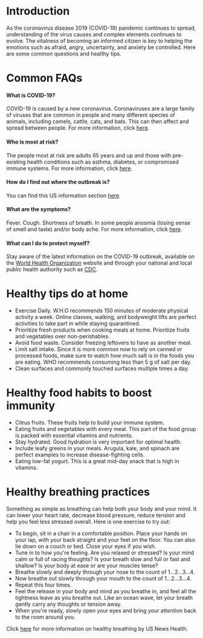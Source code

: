 
Introduction
===
As the coronavirus disease 2019 (COVID-19) pandemic continues to spread,
understanding of the virus causes and complex elements continues to evolve. The
vitalness of becoming an informed citizen is key to helping the emotions such as
afraid, angry, uncertainty, and anxiety be controlled. Here are some common
questions and healthy tips.

Common FAQs
===
#### What is COVID-19?

COVID-19 is caused by a new coronavirus. Coronaviruses are a large family of
viruses that are common in people and many different species of animals,
including camels, cattle, cats, and bats. This can then affect and spread
between people. For more information, click
[here](https://www.cdc.gov/coronavirus/2019-ncov/cases-updates/summary.html#emergence).

#### Who is most at risk?
The people most at risk are adults 65 years and up and those with pre-existing
health conditions such as asthma, diabetes, or compromised immune systems. For
more information, click
[here](https://www.cdc.gov/coronavirus/2019-ncov/need-extra-precautions/people-at-higher-risk.html).

#### How do I find out where the outbreak is?
You can find this US information section [here](https://www.cdc.gov/coronavirus/2019-ncov/cases-in-us.html#reporting-cases ).

#### What are the symptoms?
Fever. Cough. Shortness of breath. In some people anosmia (losing sense of smell
and taste) and/or body ache. For more information, click
[here](https://www.cdc.gov/coronavirus/2019-ncov/about/symptoms.html).

#### What can I do to protect myself?
Stay aware of the latest information on the COVID-19 outbreak, available on the
[World Health Organization](https://www.who.int/emergencies/diseases/novel-coronavirus-2019)
website and through your national and local public health authority such as
[CDC](https://www.cdc.gov/coronavirus/2019-nCoV/index.html).



Healthy tips do at home
===
-  Exercise Daily.  W.H.O recommends 150 minutes of moderate physical activity a
week.  Online classes, walking, and bodyweight lifts are perfect activities to
take part in while staying quarantined.
- Prioritize fresh products when cooking meals at home.  Prioritize fruits and
vegetables over non-perishables.
- Avoid food waste. Consider freezing leftovers to have as another meal.
- Limit salt intake. Since it is more common now to rely on canned or processed
foods, make sure to watch how much salt is in the foods you are eating.  WHO
recommends consuming less than 5 g of salt per day.
- Clean surfaces and commonly touched surfaces multiple times a day.

Healthy food habits to boost immunity
===
- Citrus fruits.  These fruits help to build your immune system.
- Eating fruits and vegetables with every meal. This part of the food group is
packed with essential vitamins and nutrients.
- Stay hydrated.  Good hydration is very important for optimal health.
- Include leafy greens in your meals.  Arugula, kale, and spinach are perfect
examples to increase disease-fighting cells.
- Eating low-fat yogurt. This is a great mid-day snack that is high in vitamins.

Healthy breathing practices
===
Something as simple as breathing can help both your body and your mind. It can
lower your heart rate, decrease blood pressure, reduce tension and help you feel
less stressed overall. Here is one exercise to try out:
- To begin, sit in a chair in a comfortable position. Place your hands on your
lap, with your back straight and your feet on the floor. You can also lie down
on a couch or bed. Close your eyes if you wish.
- Tune in to how you're feeling. Are you relaxed or stressed? Is your mind calm
or full of racing thoughts? Is your breath slow and full or fast and shallow? Is
your body at ease or are your muscles tense?
- Breathe slowly and deeply through your nose to the count of 1...2...3...4.
- Now breathe out slowly through your mouth to the count of 1...2...3...4.
- Repeat this four times.
- Feel the release in your body and mind as you breathe in, and feel all the
tightness leave as you breathe out. Like an ocean wave, let your breath gently
carry any thoughts or tension away.
- When you're ready, slowly open your eyes and bring your attention back to the
room around you.

Click [here](https://health.usnews.com/health-care/for-better/articles/2017-01-05/how-to-improve-your-health-through-breath)
for more information on healthy breathing by US News Health.